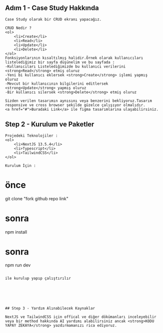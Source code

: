 ## Adım 1 - Case Study Hakkında

    Case Study olarak bir CRUD ekranı yapacağız.

    CRUD Nedir ?
    <ol>
        <li>Create</li>
        <li>Read</li>
        <li>Update</li>
        <li>Delete</li>
    </ol>
    Fonksiyonlarının kısaltılmış halidir.Örnek olarak kullanıcıları listelediğimiz bir sayfa düşünelim ve bu sayfada :
    -Kullanıcıları Listelediğimizde bu kullanıcı verilerini <strong>Read</strong> etmiş oluruz
    -Yeni bi kullanıcı eklersek <strong>Create</strong> işlemi yapmış oluruz
    -Mevcut bir kullanıcının bilgilerini editlersek <strong>Update</strong> yapmış oluruz
    -Bir kullanıcı silersek <strong>Delete</strong> etmiş oluruz

    Sizden verilen tasarımın aynısını veya benzerini bekliyoruz.Tasarım responsive ve cross browser şekilde güzelce çalışıyor olmalıdır.
    <a href="#">Buradaki Link</a> ile figma tasarımlarına ulaşabilirsiniz.

## Step 2 - Kurulum ve Paketler

    Projedeki Teknolojiler :
    <ol>
        <li>NextJS 13.5.4</li>
        <li>Typescript</li>
        <li>TailwindCSS</li>
    </ol>

    Kurulum İçin :

# önce

git clone "fork github repo link"

# sonra

npm install

# sonra

npm run dev

```

ile kurulup yapıp çalıştırılır






## Step 3 - Yardım Alınabilecek Kaynaklar

NextJS ve TailwindCSS için offical ve diğer dökümanları inceleyebilir veya bir method hakkında AI yardımı alabilirsiniz ancak <strong>KODU YAPAY ZEKAYA</strong> yazdırmamanızı rica ediyoruz.

```
